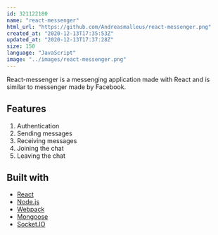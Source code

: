 ```yaml
---
id: 321122180
name: "react-messenger"
html_url: "https://github.com/Andreasmalleus/react-messenger.png"
created_at: "2020-12-13T17:35:53Z"
updated_at: "2020-12-13T17:37:28Z"
size: 150
language: "JavaScript"
image: "../images/react-messenger.png"
---
```


React-messenger is a messenging application made with React and is similar to messenger made by Facebook.

## Features

1. Authentication
2. Sending messages
3. Receiving messages
4. Joining the chat
5. Leaving the chat

## Built with

- [React](https://reactjs.org/)
- [Node.js](https://nodejs.org/en/)
- [Webpack](https://webpack.js.org/)
- [Mongoose](https://mongoosejs.com/)
- [Socket.IO](https://socket.io/)
